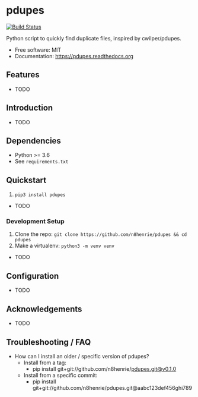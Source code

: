 # pdupes

[![Build Status](https://travis-ci.org/n8henrie/pdupes.svg?branch=master)](https://travis-ci.org/n8henrie/pdupes)

Python script to quickly find duplicate files, inspired by cwilper/pdupes.

- Free software: MIT
- Documentation: https://pdupes.readthedocs.org

## Features

- TODO

## Introduction

- TODO

## Dependencies

- Python >= 3.6
- See `requirements.txt`

## Quickstart

1. `pip3 install pdupes`
- TODO

### Development Setup

1. Clone the repo: `git clone https://github.com/n8henrie/pdupes && cd
   pdupes`
1. Make a virtualenv: `python3 -m venv venv`
- TODO

## Configuration

- TODO

## Acknowledgements

- TODO

## Troubleshooting / FAQ

- How can I install an older / specific version of pdupes?
    - Install from a tag:
        - pip install git+git://github.com/n8henrie/pdupes.git@v0.1.0
    - Install from a specific commit:
        - pip install git+git://github.com/n8henrie/pdupes.git@aabc123def456ghi789

